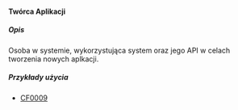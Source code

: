 #### Twórca Aplikacji

##### Opis

Osoba w systemie, wykorzystująca system oraz jego API w celach tworzenia nowych aplkacji.

##### Przykłady użycia

- [CF0009](../../3.3.cechy.funkcjonalne/cechy.funkcjonalne/CF0009.md)

